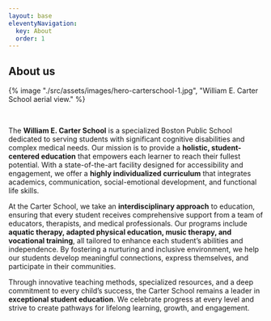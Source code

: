 ```yaml
---
layout: base
eleventyNavigation:
  key: About
  order: 1
---
```


## About us

<div class="row mt-3">
  <div class="col-12">
    <div class="img-fit-cover-container rounded-3 bg-light">
      {% image "./src/assets/images/hero-carterschool-1.jpg", "William E. Carter School aerial view." %}
    </div>
  </div>
</div>
<p>&nbsp;</p>

The **William E. Carter School** is a specialized Boston Public School dedicated to serving students with significant cognitive disabilities and complex medical needs. Our mission is to provide a **holistic, student-centered education** that empowers each learner to reach their fullest potential. With a state-of-the-art facility designed for accessibility and engagement, we offer a **highly individualized curriculum** that integrates academics, communication, social-emotional development, and functional life skills.

At the Carter School, we take an **interdisciplinary approach** to education, ensuring that every student receives comprehensive support from a team of educators, therapists, and medical professionals. Our programs include **aquatic therapy, adapted physical education, music therapy, and vocational training**, all tailored to enhance each student’s abilities and independence. By fostering a nurturing and inclusive environment, we help our students develop meaningful connections, express themselves, and participate in their communities.

Through innovative teaching methods, specialized resources, and a deep commitment to every child’s success, the Carter School remains a leader in **exceptional student education**. We celebrate progress at every level and strive to create pathways for lifelong learning, growth, and engagement.
